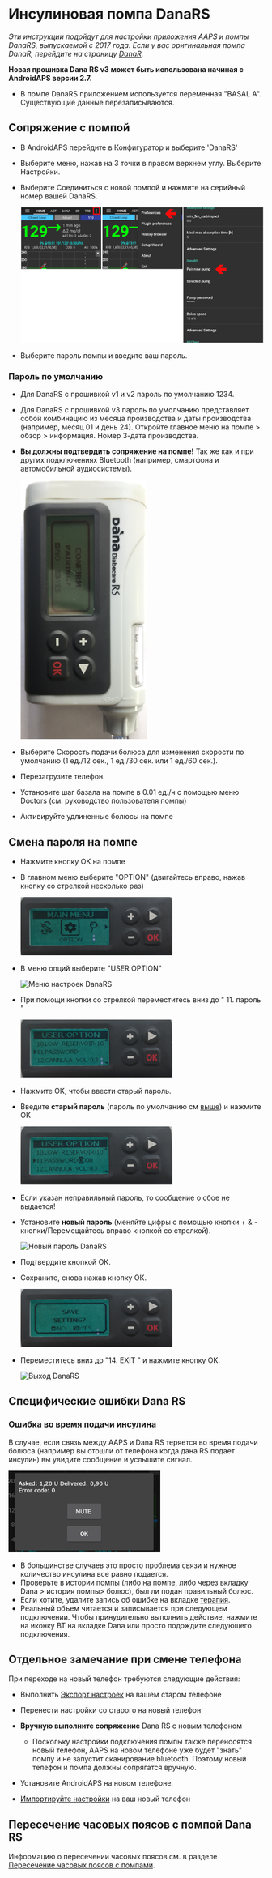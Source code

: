 # Инсулиновая помпа DanaRS

*Эти инструкции подойдут для настройки приложения AAPS и помпы DanaRS, выпускаемой с 2017 года. Если у вас оригинальная помпа DanaR, перейдите на страницу [DanaR](./DanaR-Insulin-Pump).*

**Новая прошивка Dana RS v3 может быть использована начиная с AndroidAPS версии 2.7.**

* В помпе DanaRS приложением используется переменная "BASAL A". Существующие данные перезаписываются.

## Сопряжение с помпой

* В AndroidAPS перейдите в Конфигуратор и выберите 'DanaRS'

* Выберите меню, нажав на 3 точки в правом верхнем углу. Выберите Настройки.

* Выберите Соединиться с новой помпой и нажмите на серийный номер вашей DanaRS.
    
    ![Сопряжение AAPS с Dana RS](../images/AAPS_DanaRSPairing.png)

* Выберите пароль помпы и введите ваш пароль.

### Пароль по умолчанию

* Для DanaRS с прошивкой v1 и v2 пароль по умолчанию 1234.
* Для DanaRS с прошивкой v3 пароль по умолчанию представляет собой комбинацию из месяца производства и даты производства (например, месяц 01 и день 24). Откройте главное меню на помпе > обзор > информация. Номер 3-дата производства.

* **Вы должны подтвердить сопряжение на помпе!** Так же как и при других подключениях Bluetooth (например, смартфона и автомобильной аудиосистемы).
    
    ![Подтверждение сопряжения с Dana RS](../images/DanaRS_Pairing.png)

* Выберите Скорость подачи болюса для изменения скорости по умолчанию (1 ед./12 сек., 1 ед./30 сек. или 1 ед./60 сек.).

* Перезагрузите телефон.
* Установите шаг базала на помпе в 0.01 ед./ч с помощью меню Doctors (см. руководство пользователя помпы)
* Активируйте удлиненные болюсы на помпе

## Смена пароля на помпе

* Нажмите кнопку OK на помпе
* В главном меню выберите "OPTION" (двигайтесь вправо, нажав кнопку со стрелкой несколько раз)
    
    ![Главное меню DanaRS](../images/DanaRSPW_01_MainMenu.png)

* В меню опций выберите "USER OPTION"
    
    ![Меню настроек DanaRS](../images/DanaRSPW_02_OptionMenu.png)

* При помощи кнопки со стрелкой переместитесь вниз до " 11. пароль "
    
    ![DanaRS 11. Пароль](../images/DanaRSPW_03_11PW.png)

* Нажмите OK, чтобы ввести старый пароль.

* Введите **старый пароль** (пароль по умолчанию см [выше](#default-password)) и нажмите OK
    
    ![Ввод старого пароля](../images/DanaRSPW_04_11PWenter.png)

* Если указан неправильный пароль, то сообщение о сбое не выдается!

* Установите **новый пароль** (меняйте цифры с помощью кнопки + & - кнопки/Перемещайтесь вправо кнопкой со стрелкой).
    
    ![Новый пароль DanaRS](../images/DanaRSPW_05_PWnew.png)

* Подтвердите кнопкой ОК.

* Сохраните, снова нажав кнопку ОК.
    
    ![DanaRS сохранить новый пароль](../images/DanaRSPW_06_PWnewSave.png)

* Переместитесь вниз до "14. EXIT " и нажмите кнопку OK.
    
    ![Выход DanaRS](../images/DanaRSPW_07_Exit.png)

## Специфические ошибки Dana RS

### Ошибка во время подачи инсулина

В случае, если связь между AAPS и Dana RS теряется во время подачи болюса (например вы отошли от телефона когда дана RS подает инсулин) вы увидите сообщение и услышите сигнал.

![Оповещение - подача инсулина](../images/DanaRS_Error_bolus.png)

* В большинстве случаев это просто проблема связи и нужное количество инсулина все равно подается.
* Проверьте в истории помпы (либо на помпе, либо через вкладку Dana > история помпы> болюс), был ли подан правильный болюс.
* Если хотите, удалите запись об ошибке на вкладке [терапия](../Getting-Started/Screenshots#carb-correction).
* Реальный объем читается и записывается при следующем подключении. Чтобы принудительно выполнить действие, нажмите на иконку BT на вкладке Dana или просто подождите следующего подключения.

## Отдельное замечание при смене телефона

При переходе на новый телефон требуются следующие действия:

* Выполнить [Экспорт настроек](../Usage/ExportImportSettings#export-settings) на вашем старом телефоне
* Перенести настройки со старого на новый телефон
* **Вручную выполните сопряжение** Dana RS с новым телефоном
    
    * Поскольку настройки подключения помпы также переносятся новый телефон, AAPS на новом телефоне уже будет "знать" помпу и не запустит сканирование bluetooth. Поэтому новый телефон и помпа должны сопрягатся вручную.
* Установите AndroidAPS на новом телефоне.
* [Импортируйте настройки](../Usage/ExportImportSettings#import-settings) на ваш новый телефон

## Пересечение часовых поясов с помпой Dana RS

Информацию о пересечении часовых поясов см. в разделе [Пересечение часовых поясов с помпами](../Usage/Timezone-traveling#danarv2-danars).